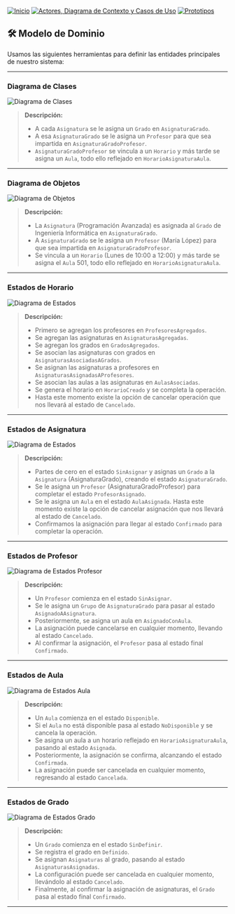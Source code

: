 [![Inicio](https://img.shields.io/badge/Inicio-blue?style=for-the-badge)](https://github.com/srgiom/24-25-IdSw1-SDR/tree/main)
[![Actores, Diagrama de Contexto y Casos de Uso](https://img.shields.io/badge/Casos%20de%20Uso-blue?style=for-the-badge)](https://github.com/srgiom/24-25-IdSw1-SDR/tree/main/casosDeUso)
[![Prototipos](https://img.shields.io/badge/Prototipos-blue?style=for-the-badge)](https://github.com/srgiom/24-25-IdSw1-SDR/tree/main/prototipos)

## 🛠️ **Modelo de Dominio**  
Usamos las siguientes herramientas para definir las entidades principales de nuestro sistema:

---

### **Diagrama de Clases**  
![Diagrama de Clases](/modeloDelDominio/imagenes/DiagramaDeClases.svg)  
> **Descripción:**  
> - A cada `Asignatura` se le asigna un `Grado` en `AsignaturaGrado`.  
> - A esa `AsignaturaGrado` se le asigna un `Profesor` para que sea impartida en `AsignaturaGradoProfesor`.  
> - `AsignaturaGradoProfesor` se vincula a un `Horario` y más tarde se asigna un `Aula`, todo ello reflejado en `HorarioAsignaturaAula`.  

---

### **Diagrama de Objetos**  
![Diagrama de Objetos](/modeloDelDominio/imagenes/DiagramaDeObjetos.svg)  
> **Descripción:**  
> - La `Asignatura` (Programación Avanzada) es asignada al `Grado` de Ingeniería Informática en `AsignaturaGrado`.  
> - A `AsignaturaGrado` se le asigna un `Profesor` (María López) para que sea impartida en `AsignaturaGradoProfesor`.  
> - Se vincula a un `Horario` (Lunes de 10:00 a 12:00) y más tarde se asigna el `Aula` 501, todo ello reflejado en `HorarioAsignaturaAula`.  

---

### **Estados de Horario**  
![Diagrama de Estados](/modeloDelDominio/imagenes/diagramaEstadosHorario.svg)  
> **Descripción:**  
> - Primero se agregan los profesores en  `ProfesoresAgregados`.  
> - Se agregan las asignaturas en `AsignaturasAgregadas`.
> - Se agregan los grados en `GradosAgregados`.
> - Se asocian las asignaturas con grados en `AsignaturasAsociadasAGrados`.
> - Se asignan las asignaturas a profesores en `AsignaturasAsignadasAProfesores`.
> - Se asocian las aulas a las asignaturas en `AulasAsociadas`.
> - Se genera el horario en `HorarioCreado` y se completa la operación.
> - Hasta este momento existe la opción de cancelar operación que nos llevará al estado de `Cancelado`.  

---

### **Estados de Asignatura**  
![Diagrama de Estados](/modeloDelDominio/imagenes/diagramaEstadosAsignatura.png)  
> **Descripción:**  
> - Partes de cero en el estado `SinAsignar` y asignas un `Grado` a la `Asignatura` (AsignaturaGrado), creando el estado `AsignaturaGrado`.  
> - Se le asigna un `Profesor` (AsignaturaGradoProfesor) para completar el estado `ProfesorAsignado`.  
> - Se le asigna un `Aula` en el estado `AulaAsignada`. Hasta este momento existe la opción de cancelar asignación que nos llevará al estado de `Cancelado`.  
> - Confirmamos la asignación para llegar al estado `Confirmado` para completar la operación.  

---

### **Estados de Profesor**  
![Diagrama de Estados Profesor](/modeloDelDominio/imagenes/diagramaEstadosProfesor.png)  
> **Descripción:**  
> - Un `Profesor` comienza en el estado `SinAsignar`.  
> - Se le asigna un `Grupo` de `AsignaturaGrado` para pasar al estado `AsignadoAAsignatura`.  
> - Posteriormente, se asigna un aula en `AsignadoConAula`.  
> - La asignación puede cancelarse en cualquier momento, llevando al estado `Cancelado`.  
> - Al confirmar la asignación, el `Profesor` pasa al estado final `Confirmado`.  

---

### **Estados de Aula**  
![Diagrama de Estados Aula](/modeloDelDominio/imagenes/diagramaEstadosAula.png)  
> **Descripción:**  
> - Un `Aula` comienza en el estado `Disponible`.
> - Si el `Aula` no está disponible pasa al estado `NoDisponible` y se cancela la operación.  
> - Se asigna un aula a un horario reflejado en `HorarioAsignaturaAula`, pasando al estado `Asignada`.  
> - Posteriormente, la asignación se confirma, alcanzando el estado `Confirmada`.  
> - La asignación puede ser cancelada en cualquier momento, regresando al estado `Cancelada`.  

---

### **Estados de Grado**  
![Diagrama de Estados Grado](/modeloDelDominio/imagenes/diagramaEstadosGrado.png)  
> **Descripción:**  
> - Un `Grado` comienza en el estado `SinDefinir`.  
> - Se registra el grado en `Definido`.  
> - Se asignan `Asignaturas` al grado, pasando al estado `AsignaturasAsignadas`.  
> - La configuración puede ser cancelada en cualquier momento, llevándolo al estado `Cancelado`.  
> - Finalmente, al confirmar la asignación de asignaturas, el `Grado` pasa al estado final `Confirmado`.  

---
